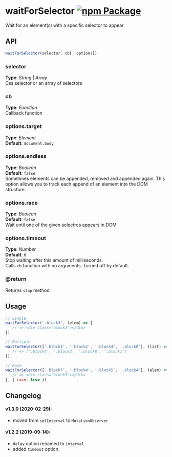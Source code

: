 # waitForSelector [![npm Package](https://img.shields.io/npm/v/waitforselector.svg)](https://www.npmjs.org/package/waitforselector)
Wait for an element(s) with a specific selector to appear 


## API
```javascript
waitForSelector(selector, cb[, options])
```

### selector
**Type**: _String_ | _Array_   
Css selector or an array of selectors


### cb
**Type**: _Function_   
Callback function


### options.target
**Type**: _Element_   
**Default**: `document.body`   


### options.endless
**Type**: _Boolean_   
**Default**: `false`   
Sometimes elements can be appended, removed and appended again. This option allows you to track each append of an element into the DOM structure.


### options.race
**Type**: _Boolean_   
**Default**: `false`   
Wait until one of the given selectros appears in DOM


### options.timeout
**Type**: _Number_   
**Default**: `0`   
Stop waiting after this amount of milliseconds.   
Calls `cb` function with no arguments. Turned off by default.


### @return
Returns `stop` method   


## Usage
```javascript
// Single
waitForSelector('.block3', (elem) => {
   // => <div class="block3"></div>
})

// Multiple
waitForSelector(['.block1', '.block2', '.block4', '.block8'], (list) => {
   // => ['.block4', '.block2', '.block8', '.block1']
})

// Race
waitForSelector(['.block7', '.block4', '.block5', '.block4'], (elem) => {
   // => <div class="block5"></div>
}, { race: true })
```



## Changelog 

#### v1.3.0 (2020-02-29):
- moved from `setInterval` to `MutationObserver`

#### v1.2.2 (2019-09-14):
- `delay` option renamed to `interval`
- added `timeout` option


